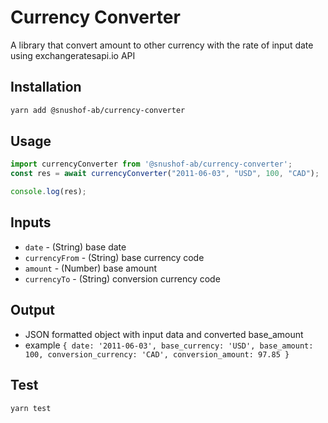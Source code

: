 Currency Converter
==============

A library that convert amount to other currency with the rate of input date using exchangeratesapi.io API

## Installation
```bash
yarn add @snushof-ab/currency-converter
```

## Usage
```js
import currencyConverter from '@snushof-ab/currency-converter';
const res = await currencyConverter("2011-06-03", "USD", 100, "CAD");

console.log(res);
```

## Inputs
- `date` - (String) base date
- `currencyFrom` - (String) base currency code
- `amount` - (Number) base amount
- `currencyTo` - (String) conversion currency code


## Output
- JSON formatted object with input data and converted base_amount
- example
`
{ date: '2011-06-03',
  base_currency: 'USD',
  base_amount: 100,
  conversion_currency: 'CAD',
  conversion_amount: 97.85 }
`

## Test
```bash
yarn test
```
